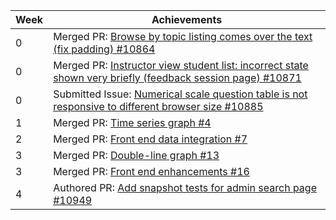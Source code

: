 Week | Achievements
---- | ------------
0 | Merged PR: [Browse by topic listing comes over the text (fix padding) #10864](https://github.com/TEAMMATES/teammates/pull/10864)
0 | Merged PR: [Instructor view student list: incorrect state shown very briefly (feedback session page) #10871](https://github.com/TEAMMATES/teammates/pull/10871)
0 | Submitted Issue: [Numerical scale question table is not responsive to different browser size #10885](https://github.com/TEAMMATES/teammates/issues/10885)
1 | Merged PR: [Time series graph #4](https://github.com/moziliar/teammates/pull/4)
2 | Merged PR: [Front end data integration #7](https://github.com/moziliar/teammates/pull/7/files)
3 | Merged PR: [Double-line graph #13](https://github.com/moziliar/teammates/pull/13)
3 | Merged PR: [Front end enhancements #16](https://github.com/moziliar/teammates/pull/16)
4 | Authored PR: [Add snapshot tests for admin search page #10949](https://github.com/TEAMMATES/teammates/pull/10949)
